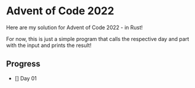 # Advent of Code 2022

Here are my solution for Advent of Code 2022 - in Rust!

For now, this is just a simple program that calls the respective day and part
with the input and prints the result!

## Progress

- [] Day 01